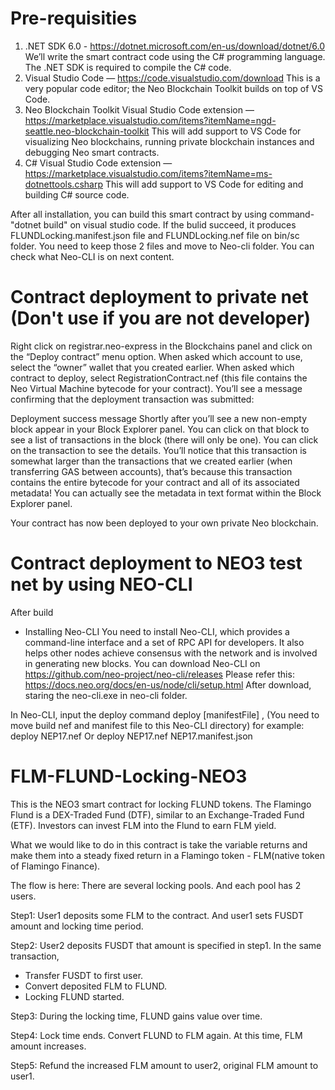 # Pre-requisities
1. .NET SDK 6.0 - https://dotnet.microsoft.com/en-us/download/dotnet/6.0
  We’ll write the smart contract code using the C# programming language. The .NET SDK is required to compile the C# code.
2. Visual Studio Code — https://code.visualstudio.com/download
  This is a very popular code editor; the Neo Blockchain Toolkit builds on top of VS Code.
3. Neo Blockchain Toolkit Visual Studio Code extension — https://marketplace.visualstudio.com/items?itemName=ngd-seattle.neo-blockchain-toolkit
  This will add support to VS Code for visualizing Neo blockchains, running private blockchain instances and debugging Neo smart contracts.
4. C# Visual Studio Code extension — https://marketplace.visualstudio.com/items?itemName=ms-dotnettools.csharp
  This will add support to VS Code for editing and building C# source code.

After all installation, you can build this smart contract by using command-"dotnet build" on visual studio code.
If the bulid succeed, it produces FLUNDLocking.manifest.json file and FLUNDLocking.nef file on bin/sc folder.
You need to keep those 2 files and move to Neo-cli folder. You can check what Neo-CLI is on next content.

# Contract deployment to private net (Don't use if you are not developer)

Right click on registrar.neo-express in the Blockchains panel and click on the “Deploy contract” menu option. When asked which account to use, select the “owner” wallet that you created earlier. When asked which contract to deploy, select RegistrationContract.nef (this file contains the Neo Virtual Machine bytecode for your contract). You’ll see a message confirming that the deployment transaction was submitted:

Deployment success message
Shortly after you’ll see a new non-empty block appear in your Block Explorer panel. You can click on that block to see a list of transactions in the block (there will only be one). You can click on the transaction to see the details.
You’ll notice that this transaction is somewhat larger than the transactions that we created earlier (when transferring GAS between accounts), that’s because this transaction contains the entire bytecode for your contract and all of its associated metadata! You can actually see the metadata in text format within the Block Explorer panel.

Your contract has now been deployed to your own private Neo blockchain.

# Contract deployment to NEO3 test net by using NEO-CLI
After build 

- Installing Neo-CLI
You need to install Neo-CLI, which provides a command-line interface and a set of RPC API for developers. It also helps other nodes achieve consensus with the network and is involved in generating new blocks.
You can download Neo-CLI on https://github.com/neo-project/neo-cli/releases
Please refer this: https://docs.neo.org/docs/en-us/node/cli/setup.html
After download, staring the neo-cli.exe in neo-cli folder.

In Neo-CLI, input the deploy command deploy <nefFilePath> [manifestFile] , (You need to move build nef and manifest file to this Neo-CLI directory)
for example: deploy NEP17.nef Or deploy NEP17.nef NEP17.manifest.json

# FLM-FLUND-Locking-NEO3
This is the NEO3 smart contract for locking FLUND tokens.
The Flamingo Flund is a DEX-Traded Fund (DTF), similar to an Exchange-Traded Fund (ETF). Investors can invest FLM into the Flund to earn FLM yield.

What we would like to do in this contract is take the variable returns and make them into a steady fixed return in a Flamingo token - FLM(native token of Flamingo Finance).

The flow is here:
There are several locking pools. And each pool has 2 users.

Step1:
User1 deposits some FLM to the contract.
And user1 sets FUSDT amount and locking time period.

Step2:
User2 deposits FUSDT that amount is specified in step1.
In the same transaction,
- Transfer FUSDT to first user.
- Convert deposited FLM to FLUND.
- Locking FLUND started.

Step3:
During the locking time, FLUND gains value over time.

Step4:
Lock time ends.
Convert FLUND to FLM again. At this time, FLM amount increases.

Step5:
Refund the increased FLM amount to user2, original FLM amount to user1.


